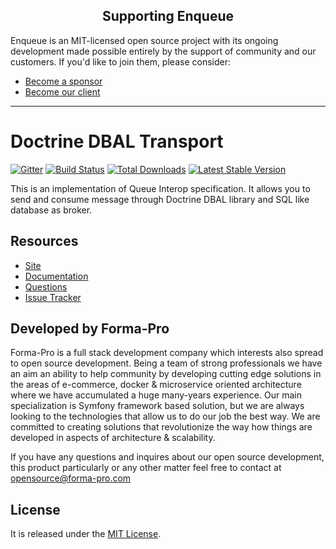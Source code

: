 <h2 align="center">Supporting Enqueue</h2>

Enqueue is an MIT-licensed open source project with its ongoing development made possible entirely by the support of community and our customers. If you'd like to join them, please consider:

- [Become a sponsor](https://www.patreon.com/makasim)
- [Become our client](http://forma-pro.com/)

---

# Doctrine DBAL Transport

[![Gitter](https://badges.gitter.im/php-enqueue/Lobby.svg)](https://gitter.im/php-enqueue/Lobby)
[![Build Status](https://img.shields.io/github/actions/workflow/status/php-enqueue/dbal/ci.yml?branch=master)](https://github.com/php-enqueue/dbal/actions?query=workflow%3ACI)
[![Total Downloads](https://poser.pugx.org/enqueue/dbal/d/total.png)](https://packagist.org/packages/enqueue/dbal)
[![Latest Stable Version](https://poser.pugx.org/enqueue/dbal/version.png)](https://packagist.org/packages/enqueue/dbal)

This is an implementation of Queue Interop specification. It allows you to send and consume message through Doctrine DBAL library and SQL like database as broker.

## Resources

* [Site](https://enqueue.forma-pro.com/)
* [Documentation](https://php-enqueue.github.io/transport/dbal/)
* [Questions](https://gitter.im/php-enqueue/Lobby)
* [Issue Tracker](https://github.com/php-enqueue/enqueue-dev/issues)

## Developed by Forma-Pro

Forma-Pro is a full stack development company which interests also spread to open source development.
Being a team of strong professionals we have an aim an ability to help community by developing cutting edge solutions in the areas of e-commerce, docker & microservice oriented architecture where we have accumulated a huge many-years experience.
Our main specialization is Symfony framework based solution, but we are always looking to the technologies that allow us to do our job the best way. We are committed to creating solutions that revolutionize the way how things are developed in aspects of architecture & scalability.

If you have any questions and inquires about our open source development, this product particularly or any other matter feel free to contact at opensource@forma-pro.com

## License

It is released under the [MIT License](LICENSE).
